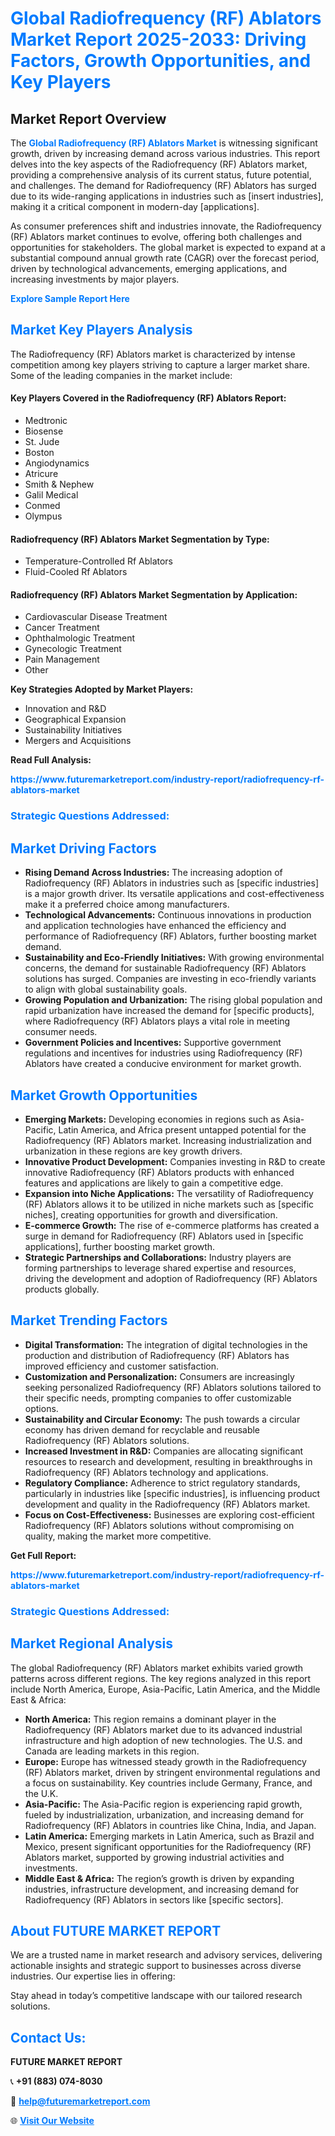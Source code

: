 <h1 style="color: #007BFF;">Global Radiofrequency (RF) Ablators Market Report 2025-2033: Driving Factors, Growth Opportunities, and Key Players</h1>

<section id="overview">
<h2>Market Report Overview</h2>
<p>The <a href="https://www.futuremarketreport.com/industry-report/radiofrequency-rf-ablators-market" style="color: #007BFF; text-decoration: none;"><strong>Global Radiofrequency (RF) Ablators Market</strong></a> is witnessing significant growth, driven by increasing demand across various industries. This report delves into the key aspects of the Radiofrequency (RF) Ablators market, providing a comprehensive analysis of its current status, future potential, and challenges. The demand for Radiofrequency (RF) Ablators has surged due to its wide-ranging applications in industries such as [insert industries], making it a critical component in modern-day [applications].</p>
<p>As consumer preferences shift and industries innovate, the Radiofrequency (RF) Ablators market continues to evolve, offering both challenges and opportunities for stakeholders. The global market is expected to expand at a substantial compound annual growth rate (CAGR) over the forecast period, driven by technological advancements, emerging applications, and increasing investments by major players.</p>
</section>

<section id="overview">
<p><a href="https://www.futuremarketreport.com/request-sample/reportId=55700" style="color: #007BFF; text-decoration: none;"><strong>Explore Sample Report Here</strong></a></p>
</section>

<section id="key-players">
<h2 style="color: #007BFF;">Market Key Players Analysis</h2>
<p>The Radiofrequency (RF) Ablators market is characterized by intense competition among key players striving to capture a larger market share. Some of the leading companies in the market include:</p>
<h4>Key Players Covered in the Radiofrequency (RF) Ablators Report:</h4>
<ul><li>Medtronic</li><li>Biosense</li><li>St. Jude</li><li>Boston</li><li>Angiodynamics</li><li>Atricure</li><li>Smith &amp; Nephew</li><li>Galil Medical</li><li>Conmed</li><li>Olympus</li></ul>
<h4>Radiofrequency (RF) Ablators Market Segmentation by Type:</h4>
<ul><li>Temperature-Controlled Rf Ablators</li><li>Fluid-Cooled Rf Ablators</li></ul>

<h4>Radiofrequency (RF) Ablators Market Segmentation by Application:</h4>
<ul><li>Cardiovascular Disease Treatment</li><li>Cancer Treatment</li><li>Ophthalmologic Treatment</li><li>Gynecologic Treatment</li><li>Pain Management</li><li>Other</li></ul>
<p><strong>Key Strategies Adopted by Market Players:</strong></p>
<ul>
<li>Innovation and R&D</li>
<li>Geographical Expansion</li>
<li>Sustainability Initiatives</li>
<li>Mergers and Acquisitions</li>
</ul>
</section>

<section>
<p><strong>Read Full Analysis: </strong></p><a href="https://www.futuremarketreport.com/industry-report/radiofrequency-rf-ablators-market" style="color: #007BFF; text-decoration: none;"><strong>https://www.futuremarketreport.com/industry-report/radiofrequency-rf-ablators-market</strong></a>
<h3 style="color: #007BFF;">Strategic Questions Addressed:</h3>
</section>

<section id="driving-factors">
<h2 style="color: #007BFF;">Market Driving Factors</h2>
<ul>
<li><strong>Rising Demand Across Industries:</strong> The increasing adoption of Radiofrequency (RF) Ablators in industries such as [specific industries] is a major growth driver. Its versatile applications and cost-effectiveness make it a preferred choice among manufacturers.</li>
<li><strong>Technological Advancements:</strong> Continuous innovations in production and application technologies have enhanced the efficiency and performance of Radiofrequency (RF) Ablators, further boosting market demand.</li>
<li><strong>Sustainability and Eco-Friendly Initiatives:</strong> With growing environmental concerns, the demand for sustainable Radiofrequency (RF) Ablators solutions has surged. Companies are investing in eco-friendly variants to align with global sustainability goals.</li>
<li><strong>Growing Population and Urbanization:</strong> The rising global population and rapid urbanization have increased the demand for [specific products], where Radiofrequency (RF) Ablators plays a vital role in meeting consumer needs.</li>
<li><strong>Government Policies and Incentives:</strong> Supportive government regulations and incentives for industries using Radiofrequency (RF) Ablators have created a conducive environment for market growth.</li>
</ul>
</section>

<section id="growth-opportunities">
<h2 style="color: #007BFF;">Market Growth Opportunities</h2>
<ul>
<li><strong>Emerging Markets:</strong> Developing economies in regions such as Asia-Pacific, Latin America, and Africa present untapped potential for the Radiofrequency (RF) Ablators market. Increasing industrialization and urbanization in these regions are key growth drivers.</li>
<li><strong>Innovative Product Development:</strong> Companies investing in R&D to create innovative Radiofrequency (RF) Ablators products with enhanced features and applications are likely to gain a competitive edge.</li>
<li><strong>Expansion into Niche Applications:</strong> The versatility of Radiofrequency (RF) Ablators allows it to be utilized in niche markets such as [specific niches], creating opportunities for growth and diversification.</li>
<li><strong>E-commerce Growth:</strong> The rise of e-commerce platforms has created a surge in demand for Radiofrequency (RF) Ablators used in [specific applications], further boosting market growth.</li>
<li><strong>Strategic Partnerships and Collaborations:</strong> Industry players are forming partnerships to leverage shared expertise and resources, driving the development and adoption of Radiofrequency (RF) Ablators products globally.</li>
</ul>
</section>

<section id="trending-factors">
<h2 style="color: #007BFF;">Market Trending Factors</h2>
<ul>
<li><strong>Digital Transformation:</strong> The integration of digital technologies in the production and distribution of Radiofrequency (RF) Ablators has improved efficiency and customer satisfaction.</li>
<li><strong>Customization and Personalization:</strong> Consumers are increasingly seeking personalized Radiofrequency (RF) Ablators solutions tailored to their specific needs, prompting companies to offer customizable options.</li>
<li><strong>Sustainability and Circular Economy:</strong> The push towards a circular economy has driven demand for recyclable and reusable Radiofrequency (RF) Ablators solutions.</li>
<li><strong>Increased Investment in R&D:</strong> Companies are allocating significant resources to research and development, resulting in breakthroughs in Radiofrequency (RF) Ablators technology and applications.</li>
<li><strong>Regulatory Compliance:</strong> Adherence to strict regulatory standards, particularly in industries like [specific industries], is influencing product development and quality in the Radiofrequency (RF) Ablators market.</li>
<li><strong>Focus on Cost-Effectiveness:</strong> Businesses are exploring cost-efficient Radiofrequency (RF) Ablators solutions without compromising on quality, making the market more competitive.</li>
</ul>
</section>

<section>
<p><strong>Get Full Report: </strong></p><a href="https://www.futuremarketreport.com/industry-report/radiofrequency-rf-ablators-market" style="color: #007BFF; text-decoration: none;"><strong>https://www.futuremarketreport.com/industry-report/radiofrequency-rf-ablators-market</strong></a>
<h3 style="color: #007BFF;">Strategic Questions Addressed:</h3>
</section>


<section id="regional-analysis">
<h2 style="color: #007BFF;">Market Regional Analysis</h2>
<p>The global Radiofrequency (RF) Ablators market exhibits varied growth patterns across different regions. The key regions analyzed in this report include North America, Europe, Asia-Pacific, Latin America, and the Middle East & Africa:</p>
<ul>
<li><strong>North America:</strong> This region remains a dominant player in the Radiofrequency (RF) Ablators market due to its advanced industrial infrastructure and high adoption of new technologies. The U.S. and Canada are leading markets in this region.</li>
<li><strong>Europe:</strong> Europe has witnessed steady growth in the Radiofrequency (RF) Ablators market, driven by stringent environmental regulations and a focus on sustainability. Key countries include Germany, France, and the U.K.</li>
<li><strong>Asia-Pacific:</strong> The Asia-Pacific region is experiencing rapid growth, fueled by industrialization, urbanization, and increasing demand for Radiofrequency (RF) Ablators in countries like China, India, and Japan.</li>
<li><strong>Latin America:</strong> Emerging markets in Latin America, such as Brazil and Mexico, present significant opportunities for the Radiofrequency (RF) Ablators market, supported by growing industrial activities and investments.</li>
<li><strong>Middle East & Africa:</strong> The region’s growth is driven by expanding industries, infrastructure development, and increasing demand for Radiofrequency (RF) Ablators in sectors like [specific sectors].</li>
</ul>
</section>

<footer>
<h2 style="color: #007BFF;">About FUTURE MARKET REPORT</h2>
<p>We are a trusted name in market research and advisory services, delivering actionable insights and strategic support to businesses across diverse industries. Our expertise lies in offering:</p>

<p>Stay ahead in today’s competitive landscape with our tailored research solutions.</p>

<h2 style="color: #007BFF;">Contact Us:</h2>
<p><strong>FUTURE MARKET REPORT</strong></p>
<p>📞 <strong>+91 (883) 074-8030</strong></p>
<p>📧 <strong><a href="mailto:help@futuremarketreport.com" style="color: #007BFF;">help@futuremarketreport.com</a></strong></p>
<p>🌐 <strong><a href="https://www.futuremarketreport.com/" style="color: #007BFF;">Visit Our Website</a></strong></p>
</footer>